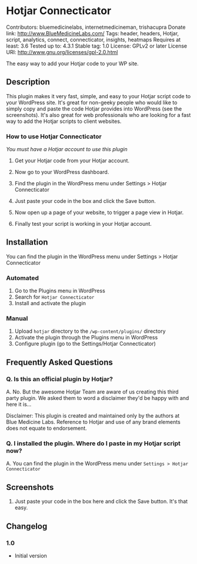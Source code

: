 # Hotjar Connecticator
Contributors: bluemedicinelabs, internetmedicineman, trishacupra
Donate link: http://www.BlueMedicineLabs.com/
Tags: header, headers, Hotjar, script, analytics, connect, connecticator, insights, heatmaps
Requires at least: 3.6
Tested up to: 4.3.1
Stable tag: 1.0
License: GPLv2 or later
License URI: http://www.gnu.org/licenses/gpl-2.0.html

The easy way to add your Hotjar code to your WP site.

## Description

This plugin makes it very fast, simple, and easy to your Hotjar script code to your WordPress site. It's great for non-geeky people who would like to simply copy and paste the code Hotjar provides into WordPress (see the screenshots). It's also great for web professionals who are looking for a fast way to add the Hotjar scripts to client websites.

### How to use Hotjar Connecticator

*You must have a Hotjar account to use this plugin*

1. Get your Hotjar code from your Hotjar account. 

2. Now go to your WordPress dashboard.

3. Find the plugin in the WordPress menu under Settings > Hotjar Connecticator

4. Just paste your code in the box and click the Save button. 

5. Now open up a page of your website, to trigger a page view in Hotjar. 

6. Finally test your script is working in your Hotjar account.




## Installation

You can find the plugin in the WordPress menu under Settings > Hotjar Connecticator

### Automated

1. Go to the Plugins menu in WordPress
2. Search for `Hotjar Connecticator`
3. Install and activate the plugin


### Manual

1. Upload `hotjar` directory to the `/wp-content/plugins/` directory
2. Activate the plugin through the Plugins menu in WordPress
3. Configure plugin (go to the Settings/Hotjar Connecticator)


## Frequently Asked Questions

### Q. Is this an official plugin by Hotjar?

A. No. But the awesome Hotjar Team are aware of us creating this third party plugin. We asked them to word a disclaimer they'd be happy with and here it is...

Disclaimer: This plugin is created and maintained only by the authors at Blue Medicine Labs. Reference to Hotjar and use of any brand elements does not equate to endorsement.


### Q. I installed the plugin. Where do I paste in my Hotjar script now?

A. You can find the plugin in the WordPress menu under `Settings > Hotjar Connecticator`


## Screenshots

1. Just paste your code in the box here and click the Save button. It's that easy.



## Changelog

### 1.0
* Initial version



